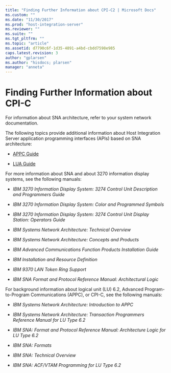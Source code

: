 ```yaml
---
title: "Finding Further Information about CPI-C2 | Microsoft Docs"
ms.custom: ""
ms.date: "11/30/2017"
ms.prod: "host-integration-server"
ms.reviewer: ""
ms.suite: ""
ms.tgt_pltfrm: ""
ms.topic: "article"
ms.assetid: d7790c6f-1d35-4891-a4bd-cbdd7598e985
caps.latest.revision: 3
author: "gplarsen"
ms.author: "hisdocs; plarsen"
manager: "anneta"
---
```

# Finding Further Information about CPI-C
For information about SNA architecture, refer to your system network documentation.  
  
 The following topics provide additional information about Host Integration Server application programming interfaces (APIs) based on SNA architecture:  
  
-   [APPC Guide](../core/appc-guide2.md)  
  
-   [LUA Guide](../core/lua-guide1.md)  
  
 For more information about SNA and about 3270 information display systems, see the following manuals:  
  
-   *IBM 3270 Information Display System: 3274 Control Unit Description and Programmers Guide*  
  
-   *IBM 3270 Information Display System: Color and Programmed Symbols*  
  
-   *IBM 3270 Information Display System: 3274 Control Unit Display Station: Operators Guide*  
  
-   *IBM Systems Network Architecture: Technical Overview*  
  
-   *IBM Systems Network Architecture: Concepts and Products*  
  
-   *IBM Advanced Communications Function Products Installation Guide*  
  
-   *IBM Installation and Resource Definition*  
  
-   *IBM 9370 LAN Token Ring Support*  
  
-   *IBM SNA Format and Protocol Reference Manual: Architectural Logic*  
  
 For background information about logical unit (LU) 6.2, Advanced Program-to-Program Communications (APPC), or CPI-C, see the following manuals:  
  
-   *IBM Systems Network Architecture: Introduction to APPC*  
  
-   *IBM Systems Network Architecture: Transaction Programmers Reference Manual for LU Type 6.2*  
  
-   *IBM SNA: Format and Protocol Reference Manual: Architecture Logic for LU Type 6.2*  
  
-   *IBM SNA: Formats*  
  
-   *IBM SNA: Technical Overview*  
  
-   *IBM SNA: ACF/VTAM Programming for LU Type 6.2*